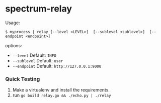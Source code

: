 # spectrum-relay

Usage:

```
$ myprocess | relay [--level <LEVEL>]  [--sublevel <sublevel>]  [--endpoint <endpoint>]

```

options:

* `--level` Default: `INFO`
* `--sublevel` Default: `user`
* `--endpoint` Default: `http://127.0.0.1:9000`

### Quick Testing

1. Make a virtualenv and install the requirements.
2. run `go build relay.go && ./echo.py | ./relay`